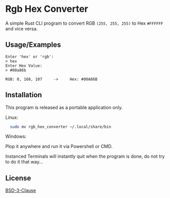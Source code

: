 # Rgb Hex Converter

A simple Rust
 CLI program to convert RGB `(255, 255, 255)` to Hex `#FFFFFF` and vice versa.

## Usage/Examples

```
Enter 'hex' or 'rgb':
> hex
Enter Hex Value:
> #00a86b

RGB: 0, 168, 107     ->     Hex: #00A86B
```


## Installation

This program is released as a portable application only.

Linux:

```bash
  sudo mv rgb_hex_converter ~/.local/share/bin
```
    
Windows:

Plop it anywhere and run it via Powershell or CMD.

Instanced Terminals will instantly quit when the program is done, do not try to do it that way...


## License

[BSD-3-Clause](LICENSE)
